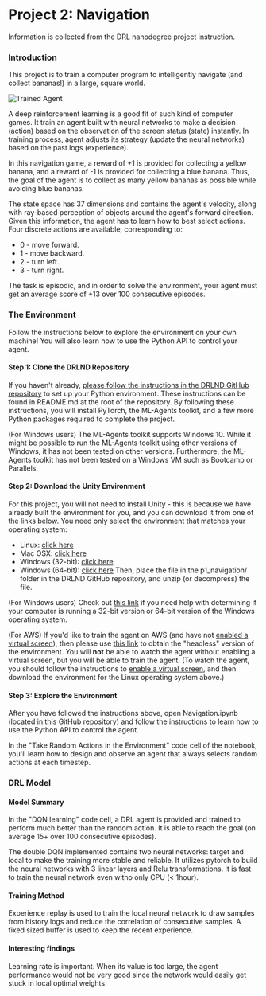 [//]: # (Image References)

[image1]: https://video.udacity-data.com/topher/2018/June/5b1ab4b0_banana/banana.gif "Trained Agent"
[image2]: https://user-images.githubusercontent.com/10624937/43851646-d899bf20-9b00-11e8-858c-29b5c2c94ccc.png "Crawler"


# Project 2: Navigation
Information is collected from the DRL nanodegree project instruction. 

### Introduction

This project is to train a computer program to intelligently navigate (and collect bananas!) in a large, square world.

![Trained Agent][image1]

A deep reinforcement learning is a good fit of such kind of computer games. It train an agent built with neural networks to make a decision (action) based on the observation of the screen status (state) instantly. In training process, agent adjusts its strategy (update the neural networks) based on the past logs (experience).  

In this navigation game, a reward of +1 is provided for collecting a yellow banana, and a reward of -1 is provided for collecting a blue banana. Thus, the goal of the agent is to collect as many yellow bananas as possible while avoiding blue bananas.

The state space has 37 dimensions and contains the agent's velocity, along with ray-based perception of objects around the agent's forward direction. Given this information, the agent has to learn how to best select actions. Four discrete actions are available, corresponding to:

- 0 - move forward.
- 1 - move backward.
- 2 - turn left.
- 3 - turn right.

The task is episodic, and in order to solve the environment, your agent must get an average score of +13 over 100 consecutive episodes.

### The Environment
Follow the instructions below to explore the environment on your own machine! You will also learn how to use the Python API to control your agent.

#### Step 1: Clone the DRLND Repository
If you haven't already, [please follow the instructions in the DRLND GitHub repository](https://github.com/udacity/deep-reinforcement-learning#dependencies) to set up your Python environment. These instructions can be found in README.md at the root of the repository. By following these instructions, you will install PyTorch, the ML-Agents toolkit, and a few more Python packages required to complete the project.

(For Windows users) The ML-Agents toolkit supports Windows 10. While it might be possible to run the ML-Agents toolkit using other versions of Windows, it has not been tested on other versions. Furthermore, the ML-Agents toolkit has not been tested on a Windows VM such as Bootcamp or Parallels.

#### Step 2: Download the Unity Environment
For this project, you will not need to install Unity - this is because we have already built the environment for you, and you can download it from one of the links below. You need only select the environment that matches your operating system:
- Linux: [click here](https://s3-us-west-1.amazonaws.com/udacity-drlnd/P1/Banana/Banana_Linux.zip)
- Mac OSX: [click here](https://s3-us-west-1.amazonaws.com/udacity-drlnd/P1/Banana/Banana.app.zip)
- Windows (32-bit): [click here](https://s3-us-west-1.amazonaws.com/udacity-drlnd/P1/Banana/Banana_Windows_x86.zip)
- Windows (64-bit): [click here](https://s3-us-west-1.amazonaws.com/udacity-drlnd/P1/Banana/Banana_Windows_x86_64.zip)
Then, place the file in the p1_navigation/ folder in the DRLND GitHub repository, and unzip (or decompress) the file.

(For Windows users) Check out [this link](https://support.microsoft.com/en-us/help/827218/how-to-determine-whether-a-computer-is-running-a-32-bit-version-or-64) if you need help with determining if your computer is running a 32-bit version or 64-bit version of the Windows operating system.

(For AWS) If you'd like to train the agent on AWS (and have not [enabled a virtual screen](https://github.com/Unity-Technologies/ml-agents/blob/master/docs/Training-on-Amazon-Web-Service.md)), then please use [this link](https://s3-us-west-1.amazonaws.com/udacity-drlnd/P1/Banana/Banana_Linux_NoVis.zip) to obtain the "headless" version of the environment. You will **not** be able to watch the agent without enabling a virtual screen, but you will be able to train the agent. (To watch the agent, you should follow the instructions to [enable a virtual screen](https://github.com/Unity-Technologies/ml-agents/blob/master/docs/Training-on-Amazon-Web-Service.md), and then download the environment for the Linux operating system above.)


#### Step 3: Explore the Environment
After you have followed the instructions above, open Navigation.ipynb (located in this GitHub repository) and follow the instructions to learn how to use the Python API to control the agent.

In the "Take Random Actions in the Environment" code cell of the notebook, you'll learn how to design and observe an agent that always selects random actions at each timestep. 

### DRL Model 
#### Model Summary
In the "DQN learning" code cell, a DRL agent is provided and trained to perform much better than the random action. It is able to reach the goal (on average 15+ over 100 consecutive episodes). 

The double DQN implemented contains two neural networks: target and local to make the training more stable and reliable. It utilizes pytorch to build the neural networks with 3 linear layers and Relu transformations. It is fast to train the neural network even witho only CPU (< 1hour).  

#### Training Method
Experience replay is used to train the local neural network to draw samples from history logs and reduce the correlation of consecutive samples. A fixed sized buffer is used to keep the recent experience. 

#### Interesting findings
Learning rate is important. When its value is too large, the agent performance would not be very good since the network would easily get stuck in local optimal weights. 

 

